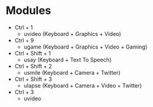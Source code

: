 # Modules

- Ctrl + 1
  - uvideo (Keyboard + Graphics + Video)
- Ctrl + 9
  - ugame (Keyboard + Graphics + Video + Gaming)
- Ctrl + Shift + 1
  - usay (Keyboard + Text To Speech)
- Ctrl + Shift + 2
  - usmile (Keyboard + Camera + Twitter)
- Ctrl + Shift + 3
  - ulapse (Keyboard + Camera + Video + Twitter)
- Ctrl + 3
  - uvideo
